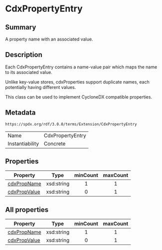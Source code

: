 <!-- Automatically generated by spec-parser v2.3.0 on 2024-07-09T12:43:38.633388+00:00 -->
<!-- SPDX-License-Identifier: Community-Spec-1.0 -->

# CdxPropertyEntry

## Summary

A property name with an associated value.


## Description

Each CdxPropertyEntry  contains a name-value pair which maps the name to its
associated value.

Unlike key-value stores, cdxProperties support duplicate names, each
potentially having different values.

This class can be used to implement CycloneDX compatible properties.


## Metadata

`https://spdx.org/rdf/3.0.0/terms/Extension/CdxPropertyEntry`


| | |
|---|---|
| Name | CdxPropertyEntry |
| Instantiability | Concrete |






## Properties

| Property | Type | minCount | maxCount |
|---|---|:---:|:---:|
| [cdxPropName](../Properties/cdxPropName.md) | xsd:string | 1 | 1 |
| [cdxPropValue](../Properties/cdxPropValue.md) | xsd:string | 0 | 1 |



## All properties

| Property | Type | minCount | maxCount |
|---|---|:---:|:---:|
| [cdxPropName](../../Extension/Properties/cdxPropName.md) | xsd:string | 1 | 1 |
| [cdxPropValue](../../Extension/Properties/cdxPropValue.md) | xsd:string | 0 | 1 |



